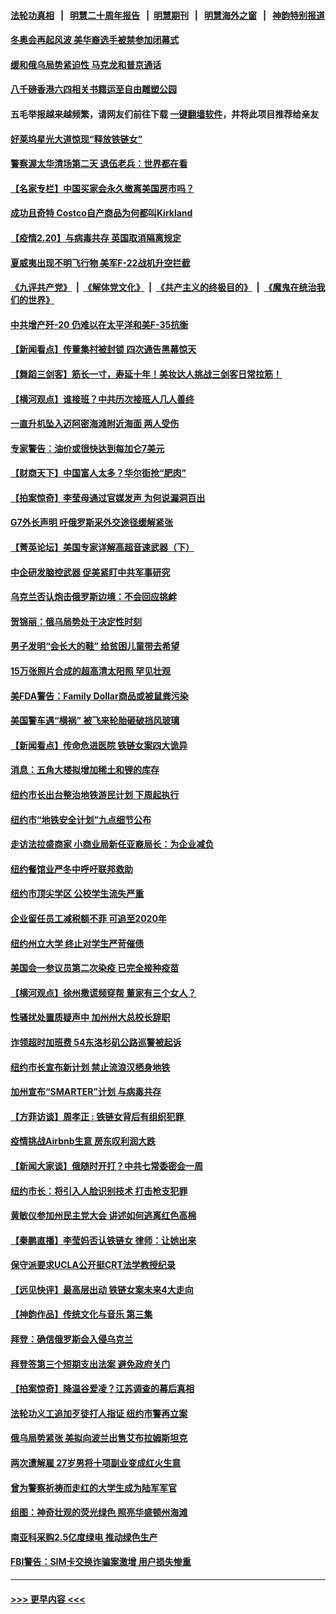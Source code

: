 #### [法轮功真相](https://github.com/gfw-breaker/truth/blob/master/README.md?t=0) &nbsp;&nbsp;|&nbsp;&nbsp; [明慧二十周年报告](https://github.com/gfw-breaker/mh-reports/blob/master/README.md?t=0) &nbsp;&nbsp;|&nbsp;&nbsp;[明慧期刊](https://github.com/gfw-breaker/mh-qikan) &nbsp;&nbsp;|&nbsp;&nbsp; [明慧海外之窗](https://github.com/gfw-breaker/mh-news/blob/master/README.md?t=0) &nbsp;&nbsp;|&nbsp;&nbsp; [神韵特别报道](https://github.com/gfw-breaker/mh-news/blob/master/shenyun.md?t=0)
#### [冬奥会再起风波 美华裔选手被禁参加闭幕式](../pages/nsc412/n13592206.md?t=02210801) 
#### [缓和俄乌局势紧迫性 马克龙和普京通话](../pages/nsc412/n13592046.md?t=02210801) 
#### [八千磅香港六四相关书籍运至自由雕塑公园](../pages/nsc412/n13592147.md?t=02210801) 
#### 五毛举报越来越频繁，请网友们前往下载 [一键翻墙软件](https://github.com/gfw-breaker/ssr-accounts)，并将此项目推荐给亲友
#### [好莱坞星光大道惊现“释放铁链女”](../pages/nsc412/n13592125.md?t=02210801) 
#### [警察渥太华清场第二天 退伍老兵：世界都在看](../pages/nsc412/n13590642.md?t=02210801) 
#### [【名家专栏】中国买家会永久撤离美国房市吗？](../pages/nsc412/n13589547.md?t=02210801) 
#### [成功且奇特 Costco自产商品为何都叫Kirkland](../pages/nsc412/n13586506.md?t=02210801) 
#### [【疫情2.20】与病毒共存 英国取消隔离规定](../pages/nsc412/n13591345.md?t=02210801) 
#### [夏威夷出现不明飞行物 美军F-22战机升空拦截](../pages/nsc412/n13591281.md?t=02210801) 
#### [《九评共产党》](https://github.com/begood0513/9ping.md/blob/master/README.md) &nbsp;|&nbsp; [《解体党文化》](../../../../jtdwh.md/blob/master/README.md)  &nbsp;|&nbsp; [《共产主义的终极目的》](../../../../gczydzjmd.md/blob/master/README.md) &nbsp;|&nbsp; [《魔鬼在统治我们的世界》](../../../../mgztzwmdsj.md/blob/master/README.md) 
#### [中共增产歼-20 仍难以在太平洋和美F-35抗衡](../pages/nsc412/n13580045.md?t=02210801) 
#### [【新闻看点】传董集村被封锁 四次通告黑幕惊天](../pages/nsc412/n13590190.md?t=02210801) 
#### [【舞蹈三剑客】筋长一寸，寿延十年！美妆达人挑战三剑客日常拉筋！](../pages/nsc412/n13590086.md?t=02210801) 
#### [【横河观点】谁接班？中共历次接班人几人善终](../pages/nsc412/n13590357.md?t=02210801) 
#### [一直升机坠入迈阿密海滩附近海面 两人受伤](../pages/nsc412/n13590260.md?t=02210801) 
#### [专家警告：油价或很快达到每加仑7美元](../pages/nsc412/n13590246.md?t=02210801) 
#### [【财商天下】中国富人太多？华尔街抢“肥肉”](../pages/nsc412/n13590241.md?t=02210801) 
#### [【拍案惊奇】李莹母通过官媒发声 为何说漏洞百出](../pages/nsc412/n13590180.md?t=02210801) 
#### [G7外长声明 吁俄罗斯采外交途径缓解紧张](../pages/nsc412/n13590174.md?t=02210801) 
#### [【菁英论坛】美国专家详解高超音速武器（下）](../pages/nsc412/n13589925.md?t=02210801) 
#### [中企研发脑控武器 促美紧盯中共军事研究](../pages/nsc412/n13588031.md?t=02210801) 
#### [乌克兰否认炮击俄罗斯边境：不会回应挑衅](../pages/nsc412/n13590010.md?t=02210801) 
#### [贺锦丽：俄乌局势处于决定性时刻](../pages/nsc412/n13589882.md?t=02210801) 
#### [男子发明“会长大的鞋” 给贫困儿童带去希望](../pages/nsc412/n13588914.md?t=02210801) 
#### [15万张照片合成的超高清太阳照 罕见壮观](../pages/nsc412/n13589210.md?t=02210801) 
#### [美FDA警告：Family Dollar商品或被鼠粪污染](../pages/nsc412/n13589090.md?t=02210801) 
#### [美国警车遇“横祸” 被飞来轮胎砸破挡风玻璃](../pages/nsc412/n13587649.md?t=02210801) 
#### [【新闻看点】传命危进医院 铁链女案四大诡异](../pages/nsc412/n13588066.md?t=02210801) 
#### [消息：五角大楼拟增加稀土和锂的库存](../pages/nsc412/n13588884.md?t=02210801) 
#### [纽约市长出台整治地铁游民计划 下周起执行](../pages/nsc412/n13588563.md?t=02210801) 
#### [纽约市“地铁安全计划”九点细节公布](../pages/nsc412/n13588560.md?t=02210801) 
#### [走访法拉盛商家 小商业局新任亚裔局长：为企业减负](../pages/nsc412/n13588657.md?t=02210801) 
#### [纽约餐馆业严冬中呼吁联邦救助](../pages/nsc412/n13588632.md?t=02210801) 
#### [纽约市顶尖学区 公校学生流失严重](../pages/nsc412/n13588648.md?t=02210801) 
#### [企业留任员工减税额不菲 可追至2020年](../pages/nsc412/n13588620.md?t=02210801) 
#### [纽约州立大学 终止对学生严苛催债](../pages/nsc412/n13588665.md?t=02210801) 
#### [美国会一参议员第二次染疫 已完全接种疫苗](../pages/nsc412/n13588509.md?t=02210801) 
#### [【横河观点】徐州撒谎频穿帮 董家有三个女人？](../pages/nsc412/n13588175.md?t=02210801) 
#### [性骚扰处置质疑声中 加州州大总校长辞职](../pages/nsc412/n13588522.md?t=02210801) 
#### [诈领超时加班费 54东洛杉矶公路巡警被起诉](../pages/nsc412/n13588483.md?t=02210801) 
#### [纽约市长宣布新计划 禁止流浪汉栖身地铁](../pages/nsc412/n13588131.md?t=02210801) 
#### [加州宣布“SMARTER”计划 与病毒共存](../pages/nsc412/n13588402.md?t=02210801) 
#### [【方菲访谈】周孝正 : 铁链女背后有组织犯罪 ](../pages/nsc412/n13587800.md?t=02210801) 
#### [疫情挑战Airbnb生意 房东叹利润大跌](../pages/nsc412/n13588242.md?t=02210801) 
#### [【新闻大家谈】俄随时开打？中共七常委密会一周](../pages/nsc412/n13588240.md?t=02210801) 
#### [纽约市长：将引入人脸识别技术 打击枪支犯罪](../pages/nsc412/n13586450.md?t=02210801) 
#### [黄敏仪参加州民主党大会 讲述如何逃离红色高棉](../pages/nsc412/n13586440.md?t=02210801) 
#### [【秦鹏直播】李莹妈否认铁链女 律师：让她出来](../pages/nsc412/n13588152.md?t=02210801) 
#### [保守派要求UCLA公开挺CRT法学教授纪录](../pages/nsc412/n13588205.md?t=02210801) 
#### [【远见快评】最高层出动 铁链女案未来4大走向](../pages/nsc412/n13588115.md?t=02210801) 
#### [【神韵作品】传统文化与音乐 第三集](../pages/nsc412/n13588077.md?t=02210801) 
#### [拜登：确信俄罗斯会入侵乌克兰](../pages/nsc412/n13588112.md?t=02210801) 
#### [拜登签第三个短期支出法案 避免政府关门](../pages/nsc412/n13587985.md?t=02210801) 
#### [【拍案惊奇】降温谷爱凌？江苏调查的幕后真相](../pages/nsc412/n13587622.md?t=02210801) 
#### [法轮功义工追加歹徒打人指证 纽约市警再立案](../pages/nsc412/n13586551.md?t=02210801) 
#### [俄乌局势紧张 美拟向波兰出售艾布拉姆斯坦克](../pages/nsc412/n13587942.md?t=02210801) 
#### [两次遭解雇 27岁男将十项副业变成红火生意](../pages/nsc412/n13586696.md?t=02210801) 
#### [曾为警察祈祷而走红的大学生成为陆军军官](../pages/nsc412/n13583930.md?t=02210801) 
#### [组图：神奇壮观的荧光绿色 照亮华盛顿州海滩](../pages/nsc412/n13583575.md?t=02210801) 
#### [南亚科采购2.5亿度绿电 推动绿色生产](../pages/nsc412/n13587357.md?t=02210801) 
#### [FBI警告：SIM卡交换诈骗案激增 用户损失惨重](../pages/nsc412/n13585660.md?t=02210801) 

----
#### [ >>> 更早内容 <<< ](../indexes/nsc412-earlier.md)
